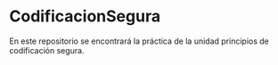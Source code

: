 # CodificacionSegura
En este repositorio se encontrará la práctica de la unidad principios de codificación segura.
